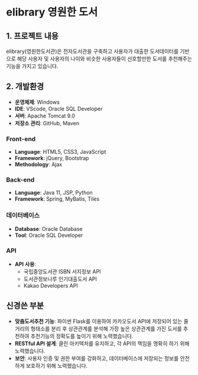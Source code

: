 # elibrary 영원한 도서

## 1. 프로젝트 내용
elibrary(영원한도서관)은 전자도서관을 구축하고 사용자가 대출한 도서데이터를 기반으로 해당 사용자 및 사용자의 나이와 비슷한 사용자들이 선호할만한 도서를 추천해주는 기능을 가지고 있습니다.


## 2. 개발환경
- **운영체제**: Windows
- **IDE**: VScode, Oracle SQL Developer
- **서버**: Apache Tomcat 9.0
- **저장소 관리**: GitHub, Maven

### Front-end
- **Language**: HTML5, CSS3, JavaScript
- **Framework**: jQuery, Bootstrap
- **Methodology**: Ajax

### Back-end
- **Language**: Java 11, JSP, Python
- **Framework**: Spring, MyBatis, Tiles

### 데이터베이스
- **Database**: Oracle Database
- **Tool**: Oracle SQL Developer

### API
- **API 사용**:
  - 국립중앙도서관 ISBN 서지정보 API
  - 도서관정보나루 인기대출도서 API
  - Kakao Developers API

## 신경쓴 부분

- **맞춤도서추천 기능**: 파이썬 Flask를 이용하여 카카오도서 API에 저장되어 있는 줄거리의 형태소를 분리 후 상관관계를 분석해 가장 높은 상관관계를 가진 도서를 추천하여 추천기능의 정확도를 높이기 위해 노력했습니다.
- **RESTful API 설계**: 클린 아키텍처를 유지하고, 각 API의 책임을 명확히 하기 위해 노력했습니다.
- **보안**: 사용자 인증 및 권한 부여를 강화하고, 데이터베이스에 저장되는 정보를 안전하게 보호하기 위해 노력했습니다.

